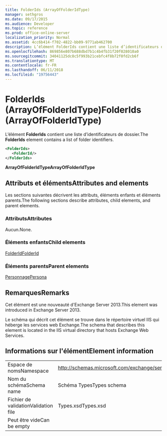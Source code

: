 ```yaml
---
title: FolderIds (ArrayOfFolderIdType)
manager: sethgros
ms.date: 09/17/2015
ms.audience: Developer
ms.topic: reference
ms.prod: office-online-server
localization_priority: Normal
ms.assetid: 4cc6b414-f702-4822-bb09-9771ab462700
description: L’élément FolderIds contient une liste d’identificateurs de dossier.
ms.openlocfilehash: 869856e807b688dbd7b1c4b4fb31f20f028010a0
ms.sourcegitcommit: 34041125dc8c5f993b21cebfc4f8b72f0fd2cb6f
ms.translationtype: MT
ms.contentlocale: fr-FR
ms.lasthandoff: 06/11/2018
ms.locfileid: "19756443"
---
```

# <a name="folderids-arrayoffolderidtype"></a><span data-ttu-id="58648-103">FolderIds (ArrayOfFolderIdType)</span><span class="sxs-lookup"><span data-stu-id="58648-103">FolderIds (ArrayOfFolderIdType)</span></span>

<span data-ttu-id="58648-104">L’élément **FolderIds** contient une liste d’identificateurs de dossier.</span><span class="sxs-lookup"><span data-stu-id="58648-104">The **FolderIds** element contains a list of folder identifiers.</span></span> 
  
```XML
<FolderIds>
   <FolderId/>
</FolderIds>
```

 <span data-ttu-id="58648-105">**ArrayOfFolderIdType**</span><span class="sxs-lookup"><span data-stu-id="58648-105">**ArrayOfFolderIdType**</span></span>
## <a name="attributes-and-elements"></a><span data-ttu-id="58648-106">Attributs et éléments</span><span class="sxs-lookup"><span data-stu-id="58648-106">Attributes and elements</span></span>

<span data-ttu-id="58648-107">Les sections suivantes décrivent les attributs, éléments enfants et éléments parents.</span><span class="sxs-lookup"><span data-stu-id="58648-107">The following sections describe attributes, child elements, and parent elements.</span></span>
  
### <a name="attributes"></a><span data-ttu-id="58648-108">Attributs</span><span class="sxs-lookup"><span data-stu-id="58648-108">Attributes</span></span>

<span data-ttu-id="58648-109">Aucun.</span><span class="sxs-lookup"><span data-stu-id="58648-109">None.</span></span>
  
### <a name="child-elements"></a><span data-ttu-id="58648-110">Éléments enfants</span><span class="sxs-lookup"><span data-stu-id="58648-110">Child elements</span></span>

[<span data-ttu-id="58648-111">FolderId</span><span class="sxs-lookup"><span data-stu-id="58648-111">FolderId</span></span>](folderid.md)
  
### <a name="parent-elements"></a><span data-ttu-id="58648-112">Éléments parents</span><span class="sxs-lookup"><span data-stu-id="58648-112">Parent elements</span></span>

[<span data-ttu-id="58648-113">Personnage</span><span class="sxs-lookup"><span data-stu-id="58648-113">Persona</span></span>](persona.md)
  
## <a name="remarks"></a><span data-ttu-id="58648-114">Remarques</span><span class="sxs-lookup"><span data-stu-id="58648-114">Remarks</span></span>

<span data-ttu-id="58648-115">Cet élément est une nouveauté d'Exchange Server 2013.</span><span class="sxs-lookup"><span data-stu-id="58648-115">This element was introduced in Exchange Server 2013.</span></span>
  
<span data-ttu-id="58648-116">Le schéma qui décrit cet élément se trouve dans le répertoire virtuel IIS qui héberge les services web Exchange.</span><span class="sxs-lookup"><span data-stu-id="58648-116">The schema that describes this element is located in the IIS virtual directory that hosts Exchange Web Services.</span></span>
  
## <a name="element-information"></a><span data-ttu-id="58648-117">Informations sur l'élément</span><span class="sxs-lookup"><span data-stu-id="58648-117">Element information</span></span>

|||
|:-----|:-----|
|<span data-ttu-id="58648-118">Espace de noms</span><span class="sxs-lookup"><span data-stu-id="58648-118">Namespace</span></span>  <br/> |http://schemas.microsoft.com/exchange/services/2006/types  <br/> |
|<span data-ttu-id="58648-119">Nom du schéma</span><span class="sxs-lookup"><span data-stu-id="58648-119">Schema name</span></span>  <br/> |<span data-ttu-id="58648-120">Schéma Types</span><span class="sxs-lookup"><span data-stu-id="58648-120">Types schema</span></span>  <br/> |
|<span data-ttu-id="58648-121">Fichier de validation</span><span class="sxs-lookup"><span data-stu-id="58648-121">Validation file</span></span>  <br/> |<span data-ttu-id="58648-122">Types.xsd</span><span class="sxs-lookup"><span data-stu-id="58648-122">Types.xsd</span></span>  <br/> |
|<span data-ttu-id="58648-123">Peut être vide</span><span class="sxs-lookup"><span data-stu-id="58648-123">Can be empty</span></span>  <br/> ||
   

